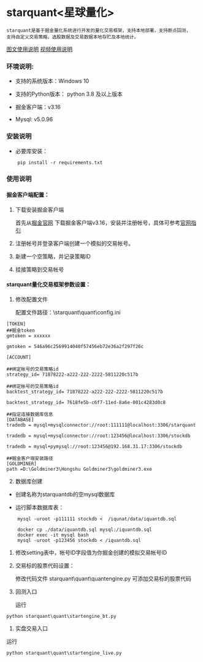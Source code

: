 # starquant<星球量化>  

    starquant是基于掘金量化系统进行开发的量化交易框架，支持本地部署，支持断点回测，  
    支持自定义交易策略，选股数据及交易数据本地存贮及本地统计。   
[图文使用说明](https://articles.zsxq.com/id_dnsu1lupjbr9.html)   [视频使用说明](https://www.bilibili.com/video/BV1cb411o7oM/?vd_source=477f34fda05c82844e1e16ac83810323)

### 环境说明:

* 支持的系统版本：Windows 10

* 支持的Python版本： python 3.8 及以上版本

* 掘金客户端：v3.16	

* Mysql: v5.0.96

### 安装说明

* 必要库安装：
```
    pip install -r requirements.txt
```
### 使用说明
#### 掘金客户端配置：
1. 下载安装掘金客户端

    首先从[掘金官网](https://myquant.cn) 下载掘金客户端v3.16，安装并注册帐号，具体可参考[官网指引](https://myquant.cn/docs/guide/35#32961c39feb7af92)

2. 注册帐号并登录客户端创建一个模拟的交易帐号。

3. 新建一个空策略，并记录策略ID

4. 挂接策略到交易帐号
   
#### starquant量化交易框架参数设置：

1. 修改配置文件

    配置文件路径：\starquant\quant\config.ini

```
[TOKEN]
##掘金token
gmtoken = xxxxxx

gmtoken = 546a96c2569914040f57456eb72e36a2f297f26c

[ACCOUNT]

##绑定帐号的交易策略id
strategy_id= 71878222-a222-222-2222-5811220c517b

##绑定帐号的交易策略id
backtest_strategy_id= 71878222-a222-222-2222-5811220c517b

backtest_strategy_id= 7618fe5b-c6f7-11ed-8a6e-001c4283d0c8

##指定连接数据库信息
[DATABASE]
tradedb = mysql+mysqlconnector://root:111111@localhost:3306/starquant

tradedb = mysql+mysqlconnector://root:123456@localhost:3306/stockdb

tradedb = mysql+pymysql://root:123456@192.168.31.17:3306/stockdb

##掘金客户端安装路径
[GOLDMINER]
path =D:\Goldminer3\Hongshu Goldminer3\goldminer3.exe
```

2. 数据库创建
    
  - 创建名称为starquantdb的空mysql数据库
        
  - 运行脚本数据库表：
```
    mysql -uroot -p111111 stockdb <  /iqunat/data/iquantdb.sql

    docker cp ./data/iquantdb.sql mysql:/iquantdb.sql
    docker exec -it mysql bash
    mysql -uroot -p123456 stockdb < /iquantdb.sql
```
1. 修改setting表中，帐号ID字段值为你掘金创建的模拟交易帐号ID

2. 交易标的股票代码设置：

    修改代码文件  starquant\quant\quantengine.py 可添加交易标的股票代码

3. 回测入口

    运行
```
python starquant\quant\startengine_bt.py
```

1. 实盘交易入口

运行
```
python starquant\quant\startengine_live.py
```
 
